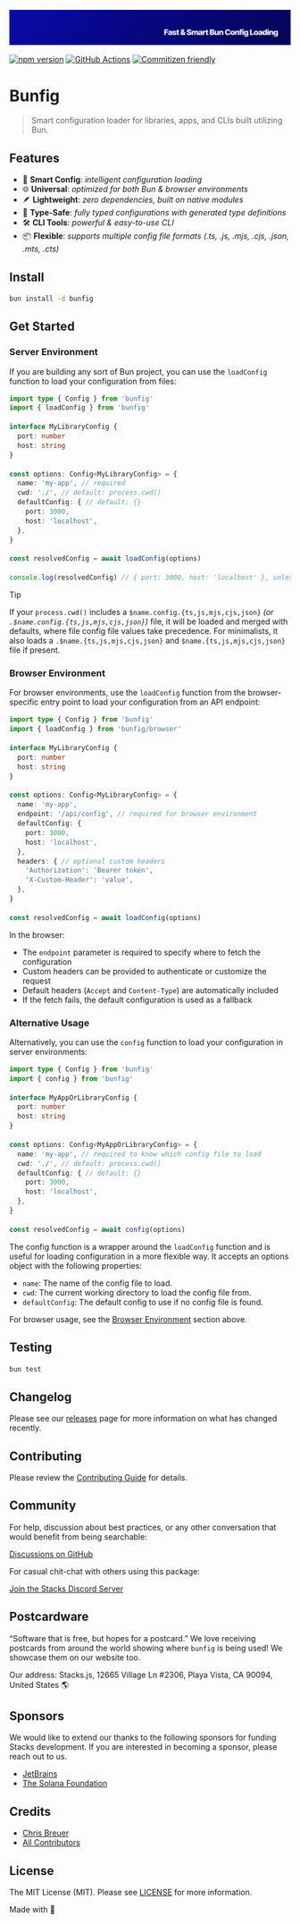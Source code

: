 <p align="center"><img src="https://github.com/stacksjs/bunfig/blob/main/.github/art/cover.jpg?raw=true" alt="Social Card of this repo"></p>

[![npm version][npm-version-src]][npm-version-href]
[![GitHub Actions][github-actions-src]][github-actions-href]
[![Commitizen friendly](https://img.shields.io/badge/commitizen-friendly-brightgreen.svg)](http://commitizen.github.io/cz-cli/)
<!-- [![npm downloads][npm-downloads-src]][npm-downloads-href] -->
<!-- [![Codecov][codecov-src]][codecov-href] -->

# Bunfig

> Smart configuration loader for libraries, apps, and CLIs built utilizing Bun.

## Features

- 🔄 **Smart Config**: _intelligent configuration loading_
- 🌐 **Universal**: _optimized for both Bun & browser environments_
- 🪶 **Lightweight**: _zero dependencies, built on native modules_
- 💪 **Type-Safe**: _fully typed configurations with generated type definitions_
- 🛠️ **CLI Tools**: _powerful & easy-to-use CLI_
- 📦 **Flexible**: _supports multiple config file formats (.ts, .js, .mjs, .cjs, .json, .mts, .cts)_

## Install

```bash
bun install -d bunfig
```

## Get Started

### Server Environment

If you are building any sort of Bun project, you can use the `loadConfig` function to load your configuration from files:

```ts
import type { Config } from 'bunfig'
import { loadConfig } from 'bunfig'

interface MyLibraryConfig {
  port: number
  host: string
}

const options: Config<MyLibraryConfig> = {
  name: 'my-app', // required
  cwd: './', // default: process.cwd()
  defaultConfig: { // default: {}
    port: 3000,
    host: 'localhost',
  },
}

const resolvedConfig = await loadConfig(options)

console.log(resolvedConfig) // { port: 3000, host: 'localhost' }, unless a config file is found
```

> [!TIP]
> If your `process.cwd()` includes a `$name.config.{ts,js,mjs,cjs,json}` _(or `.$name.config.{ts,js,mjs,cjs,json}`)_ file, it will be loaded and merged with defaults, where file config file values take precedence. For minimalists, it also loads a `.$name.{ts,js,mjs,cjs,json}` and `$name.{ts,js,mjs,cjs,json}` file if present.

### Browser Environment

For browser environments, use the `loadConfig` function from the browser-specific entry point to load your configuration from an API endpoint:

```ts
import type { Config } from 'bunfig'
import { loadConfig } from 'bunfig/browser'

interface MyLibraryConfig {
  port: number
  host: string
}

const options: Config<MyLibraryConfig> = {
  name: 'my-app',
  endpoint: '/api/config', // required for browser environment
  defaultConfig: {
    port: 3000,
    host: 'localhost',
  },
  headers: { // optional custom headers
    'Authorization': 'Bearer token',
    'X-Custom-Header': 'value',
  },
}

const resolvedConfig = await loadConfig(options)
```

In the browser:

- The `endpoint` parameter is required to specify where to fetch the configuration
- Custom headers can be provided to authenticate or customize the request
- Default headers (`Accept` and `Content-Type`) are automatically included
- If the fetch fails, the default configuration is used as a fallback

### Alternative Usage

Alternatively, you can use the `config` function to load your configuration in server environments:

```ts
import type { Config } from 'bunfig'
import { config } from 'bunfig'

interface MyAppOrLibraryConfig {
  port: number
  host: string
}

const options: Config<MyAppOrLibraryConfig> = {
  name: 'my-app', // required to know which config file to load
  cwd: './', // default: process.cwd()
  defaultConfig: { // default: {}
    port: 3000,
    host: 'localhost',
  },
}

const resolvedConfig = await config(options)
```

The config function is a wrapper around the `loadConfig` function and is useful for loading configuration in a more flexible way. It accepts an options object with the following properties:

- `name`: The name of the config file to load.
- `cwd`: The current working directory to load the config file from.
- `defaultConfig`: The default config to use if no config file is found.

For browser usage, see the [Browser Environment](#browser-environment) section above.

## Testing

```bash
bun test
```

## Changelog

Please see our [releases](https://github.com/stacksjs/stacks/releases) page for more information on what has changed recently.

## Contributing

Please review the [Contributing Guide](https://github.com/stacksjs/contributing) for details.

## Community

For help, discussion about best practices, or any other conversation that would benefit from being searchable:

[Discussions on GitHub](https://github.com/stacksjs/stacks/discussions)

For casual chit-chat with others using this package:

[Join the Stacks Discord Server](https://discord.gg/stacksjs)

## Postcardware

“Software that is free, but hopes for a postcard.” We love receiving postcards from around the world showing where `bunfig` is being used! We showcase them on our website too.

Our address: Stacks.js, 12665 Village Ln #2306, Playa Vista, CA 90094, United States 🌎

## Sponsors

We would like to extend our thanks to the following sponsors for funding Stacks development. If you are interested in becoming a sponsor, please reach out to us.

- [JetBrains](https://www.jetbrains.com/)
- [The Solana Foundation](https://solana.com/)

## Credits

- [Chris Breuer](https://github.com/chrisbbreuer)
- [All Contributors](../../contributors)

## License

The MIT License (MIT). Please see [LICENSE](https://github.com/stacksjs/bunfig/tree/main/LICENSE.md) for more information.

Made with 💙

<!-- Badges -->
[npm-version-src]: https://img.shields.io/npm/v/bunfig?style=flat-square
[npm-version-href]: https://npmjs.com/package/bunfig
[github-actions-src]: https://img.shields.io/github/actions/workflow/status/stacksjs/bunfig/ci.yml?style=flat-square&branch=main
[github-actions-href]: https://github.com/stacksjs/bunfig/actions?query=workflow%3Aci

<!-- [codecov-src]: https://img.shields.io/codecov/c/gh/stacksjs/bunfig/main?style=flat-square
[codecov-href]: https://codecov.io/gh/stacksjs/bunfig -->
